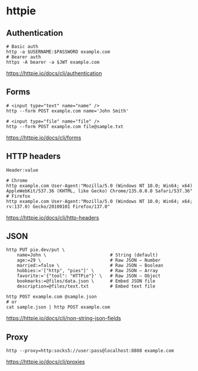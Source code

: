 # httpie

## Authentication

```shell
# Basic auth
http -a $USERNAME:$PASSWORD example.com
# Bearer auth
https -A bearer -a $JWT example.com
```

<https://httpie.io/docs/cli/authentication>

## Forms

```shell
# <input type="text" name="name" />
http --form POST example.com name='John Smith'
```

```shell
# <input type="file" name="file" />
http --form POST example.com file@sample.txt
```

<https://httpie.io/docs/cli/forms>

## HTTP headers

``Header:value``

```shell
# Chrome
http example.com User-Agent:"Mozilla/5.0 (Windows NT 10.0; Win64; x64) AppleWebKit/537.36 (KHTML, like Gecko) Chrome/135.0.0.0 Safari/537.36"
# Firefox
http example.com User-Agent:"Mozilla/5.0 (Windows NT 10.0; Win64; x64; rv:137.0) Gecko/20100101 Firefox/137.0"
```

<https://httpie.io/docs/cli/http-headers>

## JSON

```shell
http PUT pie.dev/put \
    name=John \                        # String (default)
    age:=29 \                          # Raw JSON — Number
    married:=false \                   # Raw JSON — Boolean
    hobbies:='["http", "pies"]' \      # Raw JSON — Array
    favorite:='{"tool": "HTTPie"}' \   # Raw JSON — Object
    bookmarks:=@files/data.json \      # Embed JSON file
    description=@files/text.txt        # Embed text file
```

```shell
http POST example.com @sample.json
# or
cat sample.json | http POST example.com
```

<https://httpie.io/docs/cli/non-string-json-fields>

## Proxy

```shell
http --proxy=http:socks5://user:pass@localhost:8888 example.com
```

<https://httpie.io/docs/cli/proxies>
